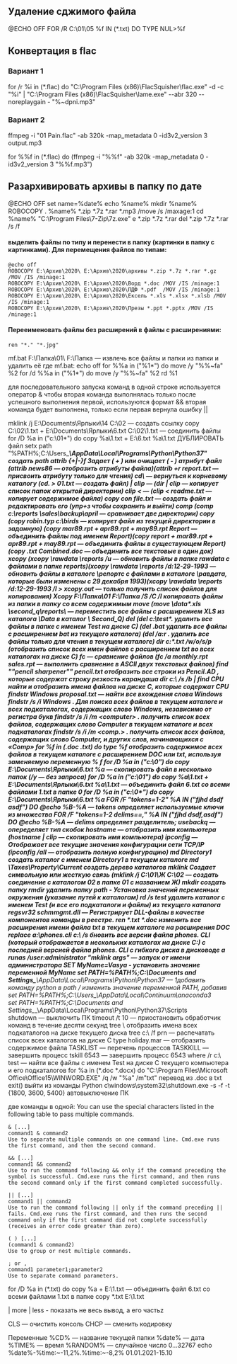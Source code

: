 ## Удаление сджимого файла
@ECHO OFF 
FOR /R C:\01\05 %f IN (*.txt) DO TYPE NUL>%f

## Конвертация в flac
### Вариант 1 
for /r %i in (*.flac) do "C:\Program Files (x86)\FlacSquisher\flac.exe" -d -c "%i" | "C:\Program Files (x86)\FlacSquisher\lame.exe" 
--abr 320 --noreplaygain - "%~dpni.mp3"

### Вариант 2
ffmpeg -i "01 Pain.flac" -ab 320k -map_metadata 0 -id3v2_version 3 output.mp3

for %%f in (*.flac) do (ffmpeg -i "%%f" -ab 320k -map_metadata 0 -id3v2_version 3 "%%f.mp3")

## Разархивировать архивы в папку по дате
@ECHO OFF
set name=%date%
echo %name%
mkdir %name%
ROBOCOPY .  %name% *.zip *.7z *.rar *.mp3  /move /s /maxage:1
cd %name%
"C:\Program Files\7-Zip\7z.exe" e *.zip *.7z *.rar
del *.zip *.7z *.rar /s /f

#### выделить файлы по типу и перенести в папку (картинки в папку с картинками). Для перемещения файлов по типам:

	@echo off
	ROBOCOPY E:\Архив\2020\ E:\Архив\2020\архивы *.zip *.7z *.rar *.gz /MOV /IS /minage:1
	ROBOCOPY E:\Архив\2020\ E:\Архив\2020\Ворд *.doc /MOV /IS /minage:1
	ROBOCOPY E:\Архив\2020\ E:\Архив\2020\ПДФ *.pdf  /MOV /IS /minage:1
	ROBOCOPY E:\Архив\2020\ E:\Архив\2020\Ексель *.xls *.xlsx *.xlsb /MOV /IS /minage:1
	ROBOCOPY E:\Архив\2020\ E:\Архив\2020\Презы *.ppt *.pptx /MOV /IS /minage:1

#### Перееименовать файлы без расширений в файлы с расширениями:

	ren "*." "*.jpg"

mf.bat F:\Папка\01\ F:\Папка — извлечь все файлы и папки из папки и удалить её
где mf.bat:
echo off
for %%a in ("%1\*") do move /y "%%~fa" %2
for /d %%a in ("%1\*") do move /y "%%~fa" %2
rd %1
  
для последовательного запуска команд в одной строке используется оператор & 
чтобы вторая команда выполнялась только после успешного выполнения первой, используются формат &&
вторая команда будет выполнена, только если первая вернула ошибку ||

mklink /j E:\Documents\Ярлыки\14 C:\02 — создать ссылку
copy C:\02\1.txt + E:\Documents\Ярлыки\6.txt C:\02\1.txt — соединить файлы
for /D %a in ("c:\01\*") do copy %a\1.txt + E:\6.txt %a\1.txt
ДУБЛИРОВАТЬ файл
setx path "%PATH%;C:\Users\____\AppData\Local\Programs\Python\Python37" создать path
attrib {+\|-}f Задает ( + ) или очищает ( - ) атрибут файл (attrib news86 — отобразить атрибуты файла)(attrib +r report.txt — присвоить атрибуту только для чтения) 
cd\ — вернуться к корневому каталогу (cd. > 01.txt — создать файл)
<command> | clip — (dir | clip — копирует список папок открытой директории)
clip < <filename> — (clip < readme.txt — копирует содержимое файла) 
copy con file.txt — создать файл и редактировать его (упр+з чтобы сохранить и выйти)
comp (comp c:\reports \\sales\backup\april — сравнивает две директории)
copy (copy robin.typ c:\birds — копирует файл из текущей директории в заданную) (copy mar89.rpt + apr89.rpt + may89.rpt Report — объединить файлы под именем Report)(copy report + mar89.rpt + apr89.rpt + may89.rpt — объединить файлы в существующем Report)(copy *.txt Combined.doc — объединить все текстовые в один док)
xcopy (xcopy \rawdata \reports /u — обновить файлы в папке rawdata с файлами в папке reports)(xcopy \rawdata \reports /d:12-29-1993 — обновить файлы в каталоге \репортс с файлами в каталоге \равдата, которые были изменены с 29 декабря 1993)(xcopy \rawdata \reports /d:12-29-1993 /l > xcopy.out — только получить список файлов для копирования)
Xcopy F:\Папка\01 F:\Папка /S /C /I копировать файлы из папки в папку со всем содержимым
move (move \data\*.xls \second_q\reports\ — переместить все файлы с расширением XLS из каталога \Data в каталог \ Second_Q)
del (del c:\test\*.*  удалить все файлы в папке с именем Test на диске C) (del *.bat удалить все файлы с расширением bat из текущего каталога) (del /a:r *.* удалить все файлы только для чтения в текущем каталоге)
dir c:\*.txt /w/o/s/p (отобразить список всех имен файлов с расширением txt во всех каталогах на диске C)
fc — сравнение файлов (fc /a monthly.rpt sales.rpt — выполнить сравнение в ASCII двух текстовых файлов)
find ""pencil sharpener"" pencil.txt отобразить все строки из Pencil.AD , которые содержат строку резкость карандаша
dir c:\ /s /b | find CPU  найти и отобразить имена файлов на диске C, которые содержат CPU
findstr Windows proposal.txt — найти все вхождения слова Windows
findstr /s /i Windows *.* Для поиска всех файлов в текущем каталоге и всех подкаталогах, содержащих слово Windows, независимо от регистра букв
findstr /s /i /m \<computer\> *.* получить список всех файлов, содержащих слово Computer в текущем каталоге и всех подкаталогах
findstr /s /i /m \<comp.*> *.* получить список всех файлов, содержащих слово Computer, и других слов, начинающихся с «Comp»
for %f in (*.doc *.txt) do type %f oтобразить содержимое всех файлов в текущем каталоге с расширением DOC или txt, используя заменяемую переменную % f
for /D %a in ("c:\0*") do copy E:\Documents\Ярлыки\6.txt %a — скопировать файл в несколько папок   (/y — без запроса)
for /D %a in ("c:\01\") do copy %a\1.txt + E:\Documents\Ярлыки\6.txt %a\1.txt — объединить файл 6.txt со всеми файлами 1.txt в папке 0*
for /D %a in ("c:\0*") do copy E:\Documents\Ярлыки\6.txt %a
FOR /F "tokens=1-2" %A IN ("fjhd dsdf asdf") DO @echo %B-%A — tokens определяет используемые ключи из множества
FOR /F "tokens=1-2 delims==," %A IN ("fjhd dsdf,asdf") DO @echo %B-%A — delims определяет разделитель; usebackq — опеределяет тип скобок
hostname — отобразить имя компьютера (hostname | clip — скопировать имя компьютера)
ipconfig — Отображает все текущие значения конфигурации сети TCP/IP (ipconfig /all — отобразить полную конфигурацию)
md Directory1 создать каталог с именем Directory1 в текущем каталоге
md \Taxes\Property\Current создать дерево каталогов
mklink Создает символьную или жесткую связь (mklink /j C:\01\Ж C:\02 — создать соединение с каталогом 02 в папке 01 с названием Ж)
mkdir создать папку
rmdir удалить папку
path - Установка значений переменных окружения (указание путей к каталогам)
rd /s test удалить каталог с именем Test (и все его подкаталоги и файлы) из текущего каталога
regsvr32 schmmgmt.dll — Регистрирует DLL-файлы в качестве компонентов команды в реестре.
ren *.txt *.doc изменить все расширения имени файла txt в текущем каталоге на расширения DOC
replace a:\phones.cli c:\ /s бновить все версии файла phones. CLI (который отображается в нескольких каталогах на диске C:) с последней версией файла phones. CLI с гибкого диска в дисководе a
runas /user:administrator "mklink args" — запуск от имени администратора
SET MyName=Vasya - установить значение переменной MyName
set PATH=%PATH%;C:\Documents and Settings\___\AppData\Local\Programs\Python\Python37 — 1добавить команду python в path / изменить значение переменной PATH, добавив
set PATH=%PATH%;C:\Users\___\AppData\Local\Continuum\anaconda3\
set PATH=%PATH%;C:\Documents and Settings\___\AppData\Local\Programs\Python\Python37\Scripts\
shutdown — выключить ПК
timeout /t 10 — приостановить обработчик команд в течение десяти секунд
tree \ отобразить имена всех подкаталогов на диске текущего диска
tree c:\ /f  prn — распечатать список всех каталогов на диске C
type holiday.mar —  отобразить содержимое файла
TASKLIST — перечень процессов
TASKKILL — завершить процесс tskill 6543 — завершить процесс 6543
where /r c:\ test — найти все файлы с именем Test на диске C текущего компьютера и его подкаталогов
for %a in (*.doc *.docx) do "C:\Program Files\Microsoft Office\Office15\WINWORD.EXE" /q /w "%a" /m"txt" перевод из .doc в txt
exit() выйти из команды Python
c\windows\system32\shutdown.exe -s -f -t {1800, 3600, 5400} автовыключение ПК

две команды в одной:
You can use the special characters listed in the following table to pass multiple commands.

    & [...]
    command1 & command2
    Use to separate multiple commands on one command line. Cmd.exe runs the first command, and then the second command.

    && [...]
    command1 && command2
    Use to run the command following && only if the command preceding the symbol is successful. Cmd.exe runs the first command, and then runs the second command only if the first command completed successfully.

    || [...]
    command1 || command2
    Use to run the command following || only if the command preceding || fails. Cmd.exe runs the first command, and then runs the second command only if the first command did not complete successfully (receives an error code greater than zero).

    ( ) [...]
    (command1 & command2)
    Use to group or nest multiple commands.

    ; or ,
    command1 parameter1;parameter2
    Use to separate command parameters.

for /D %a in (*.txt) do copy %a + E:\1.txt — объединить файл 6.txt со всеми файлами 1.txt в папке copy *.txt E:\1.txt

| more 
| less - показать не весь вывод, а его частьz

CLS — очистить консоль
CHCP — сменить кодировку

Переменные
%CD% — название текущей папки
%date% — дата
%TIME% — время
%RANDOM% — случайное число 0...32767
echo %date%-%time:~-11,2%.%time:~-8,2% 01.01.2021-15.10
